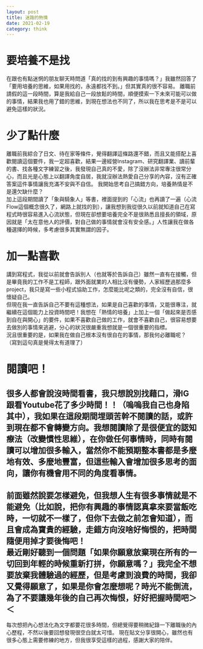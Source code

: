 ```yaml
---
layout: post
title: 迷路的熱情
date: 2021-02-19
category: think
---
```

# 要培養不是找
在跟也有點迷惘的朋友聊天時問道「真的找的到有興趣的事情嗎？」我雖然回答了「要用培養的思維，如果用找的，永遠都找不到。」但其實真的很不容易。 
離職前請假的這一段時間，算是我給自己一段放鬆的時間，順便摸索一下未來可能可以做的事情，結果我也用了錯的思維，到現在想法也不同了，所以我在思考是不是可以避免這樣的狀況。
# 少了點什麼
離職前我綜合了日文、待在家等條件，覺得翻譯這條路還不錯，而且又能搭配上喜歡閱讀這個要件，我一定超喜歡，結果一邊經營Instagram、研究翻譯業、讀前輩的書、找各種文字練習之後，我發現自己真的不愛，除了沒辦法非常專注很常分心，而且光是心態上以翻譯角度自居，我就沒辦法熱愛自己分享的內容，沒有正確答案這件事情讓我充滿不安與不自信。 
我開始思考自己搞錯方向，培養熱情是不是還欠缺什麼？  
加上這段期間讀了「象與騎象人」等書，裡面提到的「心流」也再讀了一遍（心流Flow這個概念很久了，網路上就找的到），讓我想到我從很久以前就知道自己在寫程式時很容易進入心流狀態，但現在卻想要培養完全不是很熟悉且擅長的領域，原因就是「太在意他人的評價，對自己做的事情就會沒有安全感。」人性讓我在做各種選擇的時候，多考慮很多其實無謂的因子。
# 加一點喜歡
講到寫程式，我從以前就會告訴別人（也就等於告訴自己）雖然一直有在接觸，但是畢竟我的工作不是工程師，跟外面就業的人相比沒有優勢，人家經歷過那麼多project，我只是寫一些小程式協助工作，怎麼能比呢之類的，完全沒有自信，很懷疑自己。  
但現在我一直告訴自己不要有這種想法，如果是自己喜歡的事情，又能很專注，就繼續在這個能力上投資時間吧！我想在「熱情的培養」上加上一個「做起來是否感到自在與開心」的要件，如果不喜歡自己做的工作，就會不喜歡自己，很容易想要去做別的事情來逃避，分心的狀況很嚴重我想就是一個很重要的指標。  
況且很重要的是，如果我在做自己根本沒有很自在的事情，那我何必離職呢？
（寫到這句真是覺得太有道理了）
# 閱讀吧！
很多人都會說沒時間看書，我只想說別找藉口，滑IG跟看Youtube花了多少時間！！（嗚嗚我自己也身陷其中），我如果在這段期間埋頭苦幹不閱讀的話，或許到現在都不會轉變方向。我想閱讀除了是很便宜的認知療法（改變慣性思維），在你做任何事情時，同時有閱讀可以增加很多輸入，當然你不能預期整本書都是多麼地有效、多麼地豐富，但這些輸入會增加很多思考的面向，讓你有機會用不同的角度看事情。
---
前面雖然說要怎樣避免，但我想人生有很多事情就是不能避免（比如說，把你有興趣的事情認真拿來要當飯吃時，一切就不一樣了，但你下去做之前怎會知道），而且會成為寶貴的經驗，走錯方向沒啥好悔恨的，把時間隨便用掉才要後悔吧！  
最近剛好聽到一個問題「如果你願意放棄現在所有的一切回到年輕的時候重新打拼，你願意嗎？」我完全不想要放棄我體驗過的經歷，但是考慮到浪費的時間，我卻又覺得願意了，如果是你會怎麼想呢？時光不能倒流，為了不要讓幾年後的自己再次悔恨，好好把握時間吧＞＜
---
每次想把內心想法化為文字都要花很多時間，但總覺得要稍微紀錄一下離職後的內心歷程，不然以後要回想發現很空白就太可惜。 
現在貼文分享很開心，雖然也有很多心態上需要修練的地方，但我很享受這樣的過程，感謝大家的陪伴。